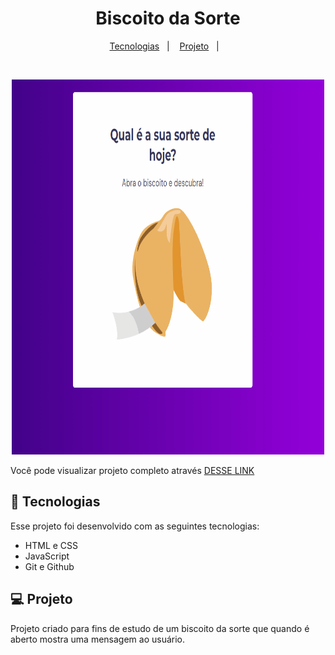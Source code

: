 <h1 align="center">Biscoito da Sorte</h1>

<p align="center">
  <a href="#-tecnologias">Tecnologias</a>&nbsp;&nbsp;&nbsp;|&nbsp;&nbsp;&nbsp;
  <a href="#-projeto">Projeto</a>&nbsp;&nbsp;&nbsp;|&nbsp;&nbsp;&nbsp;
</p>

<br>

<p align="center">
<img src="./assets/biscoito-sorte.gif" alt="My Project GIF" width="500" height="600">
</p>

Você pode visualizar projeto completo através [DESSE LINK](https://sarahvjustino.github.io/biscoito-da-sorte-Explorer/)

## 🚀 Tecnologias

Esse projeto foi desenvolvido com as seguintes tecnologias:

- HTML e CSS
- JavaScript
- Git e Github

## 💻 Projeto

Projeto criado para fins de estudo de um biscoito da sorte que quando é aberto mostra uma mensagem ao usuário.
